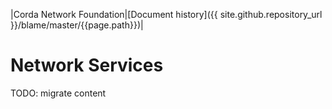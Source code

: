 |Corda Network Foundation|[Document history]({{ site.github.repository_url }}/blame/master/{{page.path}})|

Network Services
================

TODO: migrate content